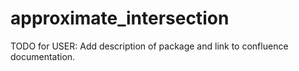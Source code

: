 # approximate_intersection

TODO for USER: Add description of package and link to confluence documentation.
